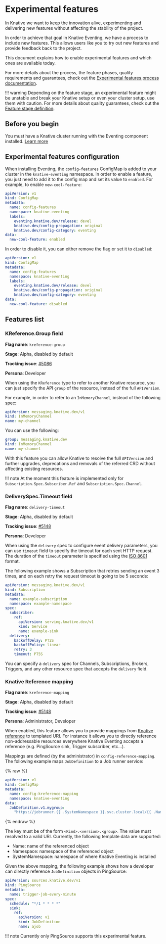 # Experimental features

In Knative we want to keep the innovation alive, experimenting and delivering
new features without affecting the stability of the project.

In order to achieve that goal in Knative Eventing, we have a process to include
new features. This allows users like you to try out new features and provide
feedback back to the project.

This document explains how to enable experimental features and which ones are
available today.

For more details about the process, the feature phases, quality requirements and
guarantees, check out the
[Experimental features process documentation](https://github.com/knative/eventing/blob/main/docs/experimental-features.md).

!!! warning Depending on the feature stage, an experimental feature might be
unstable and break your Knative setup or even your cluster setup, use them with
caution. For more details about quality guarantees, check out the
[Feature stage definition](https://github.com/knative/eventing/blob/main/docs/experimental-features.md#stage-definition).

## Before you begin

You must have a Knative cluster running with the Eventing component installed.
[Learn more](../admin/install/README.md)

## Experimental features configuration

When installing Eventing, the `config-features` ConfigMap is added to your
cluster in the `knative-eventing` namespace. In order to enable a feature, you
just need to add it to the config map and set its value to `enabled`. For
example, to enable `new-cool-feature`:

```yaml
apiVersion: v1
kind: ConfigMap
metadata:
  name: config-features
  namespace: knative-eventing
  labels:
    eventing.knative.dev/release: devel
    knative.dev/config-propagation: original
    knative.dev/config-category: eventing
data:
  new-cool-feature: enabled
```

In order to disable it, you can either remove the flag or set it to `disabled`:

```yaml
apiVersion: v1
kind: ConfigMap
metadata:
  name: config-features
  namespace: knative-eventing
  labels:
    eventing.knative.dev/release: devel
    knative.dev/config-propagation: original
    knative.dev/config-category: eventing
data:
  new-cool-feature: disabled
```

## Features list

### KReference.Group field

**Flag name**: `kreference-group`

**Stage**: Alpha, disabled by default

**Tracking issue**: [#5086](https://github.com/knative/eventing/issues/5086)


**Persona**: Developer

When using the `KReference` type to refer to another Knative resource, you can
just specify the API `group` of the resource, instead of the full `APIVersion`.

For example, in order to refer to an `InMemoryChannel`, instead of the following
spec:

```yaml
apiVersion: messaging.knative.dev/v1
kind: InMemoryChannel
name: my-channel
```

You can use the following:

```yaml
group: messaging.knative.dev
kind: InMemoryChannel
name: my-channel
```

With this feature you can allow Knative to resolve the full `APIVersion` and
further upgrades, deprecations and removals of the referred CRD without
affecting existing resources.

!!! note
    At the moment this feature is implemented only for
`Subscription.Spec.Subscriber.Ref` and `Subscription.Spec.Channel`.

### DeliverySpec.Timeout field

**Flag name**: `delivery-timeout`

**Stage**: Alpha, disabled by default

**Tracking issue**: [#5148](https://github.com/knative/eventing/issues/5148)

**Persona**: Developer

When using the `delivery` spec to configure event delivery parameters, you can
use `timeout` field to specify the timeout for each sent HTTP request. The
duration of the `timeout` parameter is specified using the
[ISO 8601](https://en.wikipedia.org/wiki/ISO_8601#Times) format.

The following example shows a Subscription that retries sending an event 3
times, and on each retry the request timeout is going to be 5 seconds:

```yaml
apiVersion: messaging.knative.dev/v1
kind: Subscription
metadata:
  name: example-subscription
  namespace: example-namespace
spec:
  subscriber:
    ref:
      apiVersion: serving.knative.dev/v1
      kind: Service
      name: example-sink
  delivery:
    backoffDelay: PT2S
    backoffPolicy: linear
    retry: 3
    timeout: PT5S
```

You can specify a `delivery` spec for Channels, Subscriptions, Brokers,
Triggers, and any other resource spec that accepts the `delivery` field.

### Knative Reference mapping

**Flag name**: `kreference-mapping`

**Stage**: Alpha, disabled by default

**Tracking issue**: [#5148](https://github.com/knative/eventing/issues/5593)

**Persona**: Administrator, Developer

When enabled, this feature allows you to provide mappings from
[Knative reference](https://github.com/knative/specs/blob/main/specs/eventing/overview.md#destination)
to templated URI. For instance it allows you to directly reference non-addressable resources everywhere Knative Eventing accepts a reference (e.g. PingSource sink, Trigger subscriber, etc...).

Mappings are defined (by the administrator) in `config-reference-mapping`. The following example maps `JobDefinition` to a Job runner service:

{% raw %}
```yaml
apiVersion: v1
kind: ConfigMap
metadata:
  name: config-kreference-mapping
  namespace: knative-eventing
data:
  JobDefinition.v1.mygroup:
    "https://jobrunner.{{ .SystemNamespace }}.svc.cluster.local/{{ .Name }}"
```
{% endraw %}

The key must be of the form `<Kind>.<version>.<group>`. The value must resolved
to a valid URI. Currently, the following template data are supported:

- Name: name of the referenced object
- Namespace: namespace of the referenced object
- SystemNamespace: namespace of where Knative Eventing is installed

Given the above mapping, the following example shows how a developer can directly reference `JobDefinition` objects in PingSource:

```yaml
apiVersion: sources.knative.dev/v1
kind: PingSource
metadata:
  name: trigger-job-every-minute
spec:
  schedule: "*/1 * * * *"
  sink:
    ref:
      apiVersion: v1
      kind: JobDefinition
      name: ajob
```

!!! note
    Currently only PingSource supports this experimental feature.

